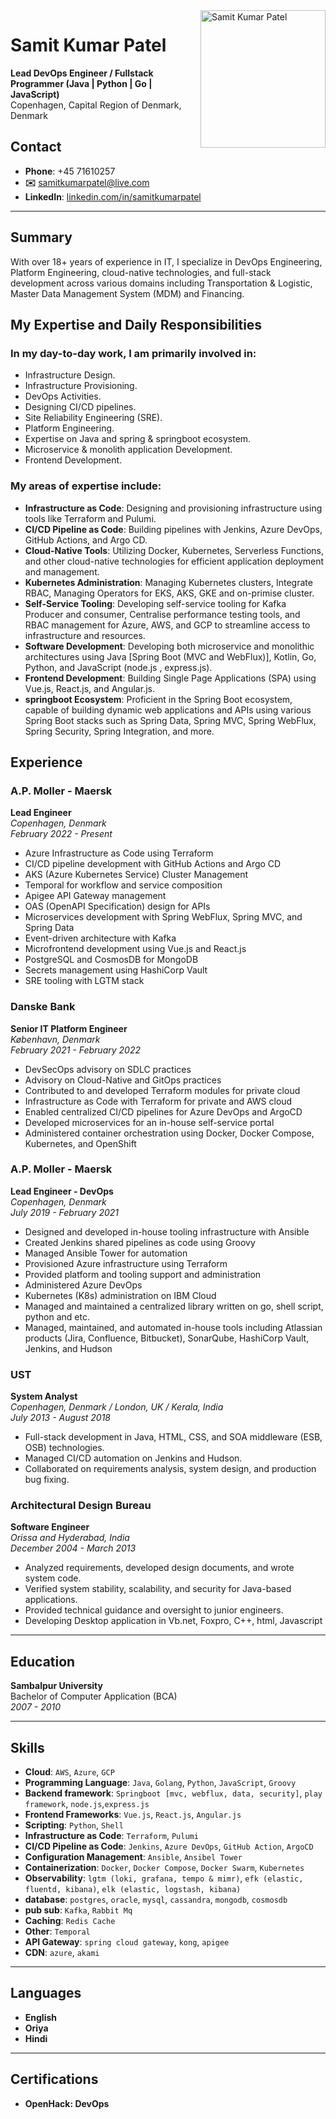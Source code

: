 <img align="right" width="200" height="220" src="https://avatars.githubusercontent.com/samitkumarpatel" style="display: block;" alt="Samit Kumar Patel">

# Samit Kumar Patel

**Lead DevOps Engineer / Fullstack Programmer (Java | Python | Go | JavaScript)**  
Copenhagen, Capital Region of Denmark, Denmark

## Contact
- **Phone**: +45 71610257  
- **:envelope:** [samitkumarpatel@live.com](mailto:samitkumarpatel@live.com)  
- **LinkedIn**: [linkedin.com/in/samitkumarpatel](https://www.linkedin.com/in/samitkumarpatel)

---

## Summary
With over 18+ years of experience in IT, I specialize in DevOps Engineering, Platform Engineering, cloud-native technologies, and full-stack development across various domains including Transportation & Logistic, Master Data Management System (MDM) and Financing.

## My Expertise and Daily Responsibilities

### In my day-to-day work, I am primarily involved in:
- Infrastructure Design.
- Infrastructure Provisioning.
- DevOps Activities.
- Designing CI/CD pipelines.
- Site Reliability Engineering (SRE).
- Platform Engineering.
- Expertise on Java and spring & springboot ecosystem.
- Microservice & monolith application Development.
- Frontend Development.

### My areas of expertise include:
- **Infrastructure as Code**: Designing and provisioning infrastructure using tools like Terraform and Pulumi.
- **CI/CD Pipeline as Code**: Building pipelines with Jenkins, Azure DevOps, GitHub Actions, and Argo CD.
- **Cloud-Native Tools**: Utilizing Docker, Kubernetes, Serverless Functions, and other cloud-native technologies for efficient application deployment and management.
- **Kubernetes Administration**: Managing Kubernetes clusters, Integrate RBAC, Managing Operators for EKS, AKS, GKE and on-primise cluster.
- **Self-Service Tooling**: Developing self-service tooling for Kafka Producer and consumer, Centralise performance testing tools, and RBAC management for Azure, AWS, and GCP to streamline access to infrastructure and resources.
- **Software Development**: Developing both microservice and monolithic architectures using Java [Spring Boot (MVC and WebFlux)], Kotlin, Go, Python, and JavaScript (node.js , express.js).
- **Frontend Development**: Building Single Page Applications (SPA) using Vue.js, React.js, and Angular.js.
- **springboot Ecosystem**: Proficient in the Spring Boot ecosystem, capable of building dynamic web applications and APIs using various Spring Boot stacks such as Spring Data, Spring MVC, Spring WebFlux, Spring Security, Spring Integration, and more.


## Experience

### A.P. Moller - Maersk
**Lead Engineer**  
*Copenhagen, Denmark*  
_February 2022 - Present_  
- Azure Infrastructure as Code using Terraform
- CI/CD pipeline development with GitHub Actions and Argo CD
- AKS (Azure Kubernetes Service) Cluster Management
- Temporal for workflow and service composition
- Apigee API Gateway management
- OAS (OpenAPI Specification) design for APIs
- Microservices development with Spring WebFlux, Spring MVC, and Spring Data
- Event-driven architecture with Kafka
- Microfrontend development using Vue.js and React.js
- PostgreSQL and CosmosDB for MongoDB
- Secrets management using HashiCorp Vault
- SRE tooling with LGTM stack

### Danske Bank
**Senior IT Platform Engineer**  
*København, Denmark*  
_February 2021 - February 2022_  
- DevSecOps advisory on SDLC practices
- Advisory on Cloud-Native and GitOps practices
- Contributed to and developed Terraform modules for private cloud
- Infrastructure as Code with Terraform for private and AWS cloud
- Enabled centralized CI/CD pipelines for Azure DevOps and ArgoCD
- Developed microservices for an in-house self-service portal
- Administered container orchestration using Docker, Docker Compose, Kubernetes, and OpenShift


### A.P. Moller - Maersk
**Lead Engineer - DevOps**  
*Copenhagen, Denmark*  
_July 2019 - February 2021_  
- Designed and developed in-house tooling infrastructure with Ansible
- Created Jenkins shared pipelines as code using Groovy
- Managed Ansible Tower for automation
- Provisioned Azure infrastructure using Terraform
- Provided platform and tooling support and administration
- Administered Azure DevOps
- Kubernetes (K8s) administration on IBM Cloud
- Managed and maintained a centralized library written on go, shell script, python and etc.
- Managed, maintained, and automated in-house tools including Atlassian products (Jira, Confluence, Bitbucket), SonarQube, HashiCorp Vault, Jenkins, and Hudson

### UST
**System Analyst**  
*Copenhagen, Denmark / London, UK / Kerala, India*  
_July 2013 - August 2018_  
- Full-stack development in Java, HTML, CSS, and SOA middleware (ESB, OSB) technologies.
- Managed CI/CD automation on Jenkins and Hudson.
- Collaborated on requirements analysis, system design, and production bug fixing.

### Architectural Design Bureau
**Software Engineer**  
*Orissa and Hyderabad, India*  
_December 2004 - March 2013_  
- Analyzed requirements, developed design documents, and wrote system code.
- Verified system stability, scalability, and security for Java-based applications.
- Provided technical guidance and oversight to junior engineers.
- Developing Desktop application in Vb.net, Foxpro, C++, html, Javascript
---

## Education
**Sambalpur University**  
Bachelor of Computer Application (BCA)  
_2007 - 2010_

---

## Skills
- **Cloud**: `AWS`, `Azure`, `GCP`
- **Programming Language**: `Java`, `Golang`, `Python`, `JavaScript`, `Groovy`
- **Backend framework**: `Springboot [mvc, webflux, data, security]`, `play framework`, `node.js`,`express.js`
- **Frontend Frameworks**: `Vue.js`, `React.js`, `Angular.js`
- **Scripting**: `Python`, `Shell`
- **Infrastructure as Code**: `Terraform`, `Pulumi`
- **CI/CD Pipeline as Code**: `Jenkins`, `Azure DevOps`, `GitHub Action`, `ArgoCD`
- **Configuration Management**: `Ansible`, `Ansibel Tower`
- **Containerization**: `Docker`, `Docker Compose`, `Docker Swarm`, `Kubernetes`
- **Observability**: `lgtm (loki, grafana, tempo & mimr)`, `efk (elastic, fluentd, kibana)`, `elk (elastic, logstash, kibana)`
- **database**: `postgres`, `oracle`, `mysql`, `cassandra`, `mongodb`, `cosmosdb`
- **pub sub**: `Kafka`, `Rabbit Mq`
- **Caching**: `Redis Cache`
- **Other**: `Temporal`
- **API Gateway**: `spring cloud gateway`, `kong`, `apigee`
- **CDN**: `azure`, `akami`

---

## Languages
- **English**
- **Oriya**
- **Hindi**

---

## Certifications
- **OpenHack: DevOps**
